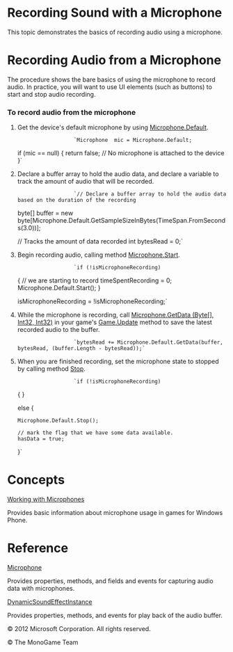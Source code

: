 

# Recording Sound with a Microphone

This topic demonstrates the basics of recording audio using a microphone.

# Recording Audio from a Microphone

The procedure shows the bare basics of using the microphone to record audio. In practice, you will want to use UI elements (such as buttons) to start and stop audio recording.

### To record audio from the microphone

1.  Get the device's default microphone by using [Microphone.Default](xref:MXFA.Microphone.Default).
    
                          `Microphone  mic = Microphone.Default;
    if (mic == null)
    {
       return false; // No microphone is attached to the device
    }`
                        
    
2.  Declare a buffer array to hold the audio data, and declare a variable to track the amount of audio that will be recorded.
    
                          `// Declare a buffer array to hold the audio data based on the duration of the recording
    byte[] buffer = new byte[Microphone.Default.GetSampleSizeInBytes(TimeSpan.FromSeconds(3.0))];
    
    // Tracks the amount of data recorded
    int bytesRead = 0;` 
                        
    
3.  Begin recording audio, calling method [Microphone.Start](xref:MXFA.Microphone.Start).
    
                          `if (!isMicrophoneRecording)
    {
        // we are starting to record
        timeSpentRecording = 0;                
        Microphone.Default.Start();
    }
    
    isMicrophoneRecording = !isMicrophoneRecording;`
                        
    
4.  While the microphone is recording, call [Microphone.GetData (Byte\[\], Int32, Int32)](xref:MXFA.Microphone.8B8BD934.GetData) in your game's [Game.Update](xref:Microsoft.Xna.Framework.Game.Update) method to save the latest recorded audio to the buffer.
    
                          `bytesRead += Microphone.Default.GetData(buffer, bytesRead, (buffer.Length - bytesRead));`
                        
    
5.  When you are finished recording, set the microphone state to stopped by calling method [Stop](xref:MXFA.Microphone.Stop).
    
                          `if (!isMicrophoneRecording)
    {
    }
    
    else
    {
    
        Microphone.Default.Stop();                
        
        // mark the flag that we have some data available.
        hasData = true;
    }`
                        
    

# Concepts

[Working with Microphones](Audio_Microphone_XNA.md)

Provides basic information about microphone usage in games for Windows Phone.

# Reference

[Microphone](xref:MXFA.Microphone)

Provides properties, methods, and fields and events for capturing audio data with microphones.

[DynamicSoundEffectInstance](xref:MXFA.DynamicSoundEffectInstance)

Provides properties, methods, and events for play back of the audio buffer.

© 2012 Microsoft Corporation. All rights reserved.  

© The MonoGame Team